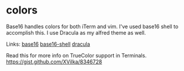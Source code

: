 # colors

Base16 handles colors for both iTerm and vim. I've used base16 shell to accomplish this. I use Dracula as my alfred theme as well.

Links:
[base16](https://github.com/chriskempson/base16)
[base16-shell](https://github.com/chriskempson/base16-shell)
[dracula](https://github.com/dracula/dracula-theme)


Read this for more info on TrueColor support in Terminals.
https://gist.github.com/XVilka/8346728
